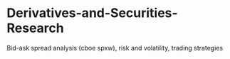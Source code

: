 # Derivatives-and-Securities-Research
Bid-ask spread analysis (cboe spxw), risk and volatility, trading strategies
